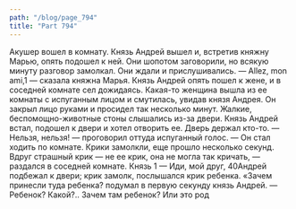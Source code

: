 ```yaml
---
path: "/blog/page_794"
title: "Part 794"
---
```



Акушер вошел в комнату. Князь Андрей вышел и, встретив княжну Марью, опять подошел к ней. Они шопотом заговорили, но всякую минуту разговор замолкал. Они ждали и прислушивались.
— Allez, mon ami,1 — сказала княжна Марья. Князь Андрей опять пошел к жене, и в соседней комнате сел дожидаясь. Какая-то женщина вышла из ее комнаты с испуганным лицом и смутилась, увидав князя Андрея. Он закрыл лицо руками и просидел так несколько минут. Жалкие, беспомощно-животные стоны слышались из-за двери. Князь Андрей встал, подошел к двери и хотел отворить ее. Дверь держал кто-то.
— Нельзя, нельзя! — проговорил оттуда испуганный голос. — Он стал ходить по комнате. Крики замолкли, еще прошло несколько секунд. Вдруг страшный крик — не ее крик, она не могла так кричать, — раздался в соседней комнате. Князь 1 — Иди, мой друг,
40Андрей подбежал к двери; крик замолк, послышался крик ребенка.
«Зачем принесли туда ребенка? подумал в первую секунду князь Андрей. — Ребенок? Какой?.. Зачем там ребенок? Или это род
